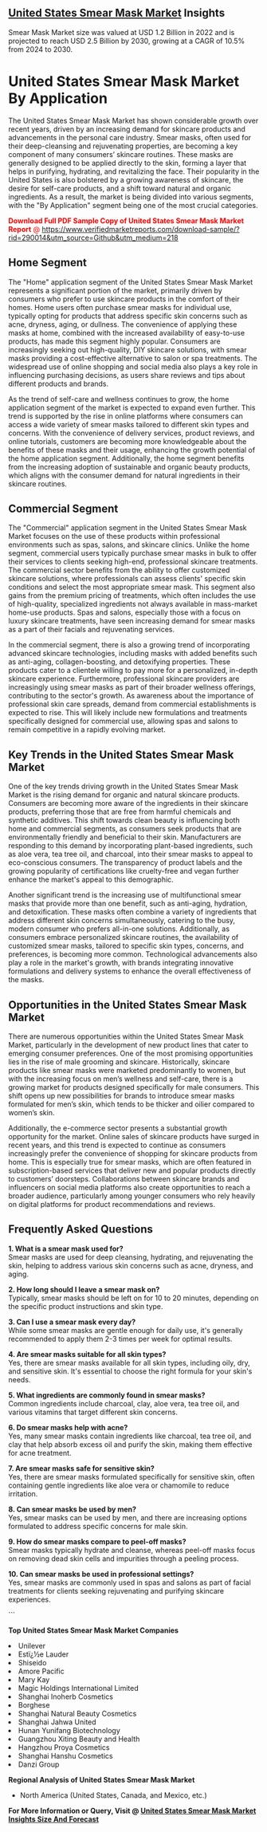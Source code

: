 <h2><a href="https://www.verifiedmarketreports.com/download-sample/?rid=290014&amp;utm_source=Github&amp;utm_medium=218" target="_blank">United States Smear Mask Market</a> Insights</h2><p>Smear Mask Market size was valued at USD 1.2 Billion in 2022 and is projected to reach USD 2.5 Billion by 2030, growing at a CAGR of 10.5% from 2024 to 2030.</p><p> <h1>United States Smear Mask Market By Application</h1> <p>The United States Smear Mask Market has shown considerable growth over recent years, driven by an increasing demand for skincare products and advancements in the personal care industry. Smear masks, often used for their deep-cleansing and rejuvenating properties, are becoming a key component of many consumers’ skincare routines. These masks are generally designed to be applied directly to the skin, forming a layer that helps in purifying, hydrating, and revitalizing the face. Their popularity in the United States is also bolstered by a growing awareness of skincare, the desire for self-care products, and a shift toward natural and organic ingredients. As a result, the market is being divided into various segments, with the "By Application" segment being one of the most crucial categories. <p><span class=""><span style="color: #ff0000;"><strong>Download Full PDF Sample Copy of United States Smear Mask Market Report</strong> @ </span><a href="https://www.verifiedmarketreports.com/download-sample/?rid=290014&amp;utm_source=Github&amp;utm_medium=218" target="_blank">https://www.verifiedmarketreports.com/download-sample/?rid=290014&amp;utm_source=Github&amp;utm_medium=218</a></span></p> <h2>Home Segment</h2> <p>The "Home" application segment of the United States Smear Mask Market represents a significant portion of the market, primarily driven by consumers who prefer to use skincare products in the comfort of their homes. Home users often purchase smear masks for individual use, typically opting for products that address specific skin concerns such as acne, dryness, aging, or dullness. The convenience of applying these masks at home, combined with the increased availability of easy-to-use products, has made this segment highly popular. Consumers are increasingly seeking out high-quality, DIY skincare solutions, with smear masks providing a cost-effective alternative to salon or spa treatments. The widespread use of online shopping and social media also plays a key role in influencing purchasing decisions, as users share reviews and tips about different products and brands. <p>As the trend of self-care and wellness continues to grow, the home application segment of the market is expected to expand even further. This trend is supported by the rise in online platforms where consumers can access a wide variety of smear masks tailored to different skin types and concerns. With the convenience of delivery services, product reviews, and online tutorials, customers are becoming more knowledgeable about the benefits of these masks and their usage, enhancing the growth potential of the home application segment. Additionally, the home segment benefits from the increasing adoption of sustainable and organic beauty products, which aligns with the consumer demand for natural ingredients in their skincare routines.</p> <h2>Commercial Segment</h2> <p>The "Commercial" application segment in the United States Smear Mask Market focuses on the use of these products within professional environments such as spas, salons, and skincare clinics. Unlike the home segment, commercial users typically purchase smear masks in bulk to offer their services to clients seeking high-end, professional skincare treatments. The commercial sector benefits from the ability to offer customized skincare solutions, where professionals can assess clients' specific skin conditions and select the most appropriate smear mask. This segment also gains from the premium pricing of treatments, which often includes the use of high-quality, specialized ingredients not always available in mass-market home-use products. Spas and salons, especially those with a focus on luxury skincare treatments, have seen increasing demand for smear masks as a part of their facials and rejuvenating services. <p>In the commercial segment, there is also a growing trend of incorporating advanced skincare technologies, including masks with added benefits such as anti-aging, collagen-boosting, and detoxifying properties. These products cater to a clientele willing to pay more for a personalized, in-depth skincare experience. Furthermore, professional skincare providers are increasingly using smear masks as part of their broader wellness offerings, contributing to the sector's growth. As awareness about the importance of professional skin care spreads, demand from commercial establishments is expected to rise. This will likely include new formulations and treatments specifically designed for commercial use, allowing spas and salons to remain competitive in a rapidly evolving market.</p> <h2>Key Trends in the United States Smear Mask Market</h2> <p>One of the key trends driving growth in the United States Smear Mask Market is the rising demand for organic and natural skincare products. Consumers are becoming more aware of the ingredients in their skincare products, preferring those that are free from harmful chemicals and synthetic additives. This shift towards clean beauty is influencing both home and commercial segments, as consumers seek products that are environmentally friendly and beneficial to their skin. Manufacturers are responding to this demand by incorporating plant-based ingredients, such as aloe vera, tea tree oil, and charcoal, into their smear masks to appeal to eco-conscious consumers. The transparency of product labels and the growing popularity of certifications like cruelty-free and vegan further enhance the market's appeal to this demographic. <p>Another significant trend is the increasing use of multifunctional smear masks that provide more than one benefit, such as anti-aging, hydration, and detoxification. These masks often combine a variety of ingredients that address different skin concerns simultaneously, catering to the busy, modern consumer who prefers all-in-one solutions. Additionally, as consumers embrace personalized skincare routines, the availability of customized smear masks, tailored to specific skin types, concerns, and preferences, is becoming more common. Technological advancements also play a role in the market's growth, with brands integrating innovative formulations and delivery systems to enhance the overall effectiveness of the masks.</p> <h2>Opportunities in the United States Smear Mask Market</h2> <p>There are numerous opportunities within the United States Smear Mask Market, particularly in the development of new product lines that cater to emerging consumer preferences. One of the most promising opportunities lies in the rise of male grooming and skincare. Historically, skincare products like smear masks were marketed predominantly to women, but with the increasing focus on men’s wellness and self-care, there is a growing market for products designed specifically for male consumers. This shift opens up new possibilities for brands to introduce smear masks formulated for men’s skin, which tends to be thicker and oilier compared to women’s skin.</p> <p>Additionally, the e-commerce sector presents a substantial growth opportunity for the market. Online sales of skincare products have surged in recent years, and this trend is expected to continue as consumers increasingly prefer the convenience of shopping for skincare products from home. This is especially true for smear masks, which are often featured in subscription-based services that deliver new and popular products directly to customers’ doorsteps. Collaborations between skincare brands and influencers on social media platforms also create opportunities to reach a broader audience, particularly among younger consumers who rely heavily on digital platforms for product recommendations and reviews.</p> <h2>Frequently Asked Questions</h2> <p><strong>1. What is a smear mask used for?</strong><br>Smear masks are used for deep cleansing, hydrating, and rejuvenating the skin, helping to address various skin concerns such as acne, dryness, and aging.</p> <p><strong>2. How long should I leave a smear mask on?</strong><br>Typically, smear masks should be left on for 10 to 20 minutes, depending on the specific product instructions and skin type.</p> <p><strong>3. Can I use a smear mask every day?</strong><br>While some smear masks are gentle enough for daily use, it's generally recommended to apply them 2-3 times per week for optimal results.</p> <p><strong>4. Are smear masks suitable for all skin types?</strong><br>Yes, there are smear masks available for all skin types, including oily, dry, and sensitive skin. It's essential to choose the right formula for your skin's needs.</p> <p><strong>5. What ingredients are commonly found in smear masks?</strong><br>Common ingredients include charcoal, clay, aloe vera, tea tree oil, and various vitamins that target different skin concerns.</p> <p><strong>6. Do smear masks help with acne?</strong><br>Yes, many smear masks contain ingredients like charcoal, tea tree oil, and clay that help absorb excess oil and purify the skin, making them effective for acne treatment.</p> <p><strong>7. Are smear masks safe for sensitive skin?</strong><br>Yes, there are smear masks formulated specifically for sensitive skin, often containing gentle ingredients like aloe vera or chamomile to reduce irritation.</p> <p><strong>8. Can smear masks be used by men?</strong><br>Yes, smear masks can be used by men, and there are increasing options formulated to address specific concerns for male skin.</p> <p><strong>9. How do smear masks compare to peel-off masks?</strong><br>Smear masks typically hydrate and cleanse, whereas peel-off masks focus on removing dead skin cells and impurities through a peeling process.</p> <p><strong>10. Can smear masks be used in professional settings?</strong><br>Yes, smear masks are commonly used in spas and salons as part of facial treatments for clients seeking rejuvenating and purifying skincare experiences.</p> ```</p><p><strong>Top United States Smear Mask Market Companies</strong></p><div data-test-id=""><p><li>Unilever</li><li> Estï¿½e Lauder</li><li> Shiseido</li><li> Amore Pacific</li><li> Mary Kay</li><li> Magic Holdings International Limited</li><li> Shanghai Inoherb Cosmetics</li><li> Borghese</li><li> Shanghai Natural Beauty Cosmetics</li><li> Shanghai Jahwa United</li><li> Hunan Yunifang Biotechnology</li><li> Guangzhou Xiting Beauty and Health</li><li> Hangzhou Proya Cosmetics</li><li> Shanghai Hanshu Cosmetics</li><li> Danzi Group</li></p><div><strong>Regional Analysis of&nbsp;United States Smear Mask Market</strong></div><ul><li dir="ltr"><p dir="ltr">North America&nbsp;(United States, Canada, and Mexico, etc.)</p></li></ul><p><strong>For More Information or Query, Visit @&nbsp;</strong><strong><a href="https://www.verifiedmarketreports.com/product/smear-mask-market/?utm_source=Github&amp;utm_medium=218" target="_blank">United States Smear Mask Market Insights Size And Forecast</a></strong></p></div>
